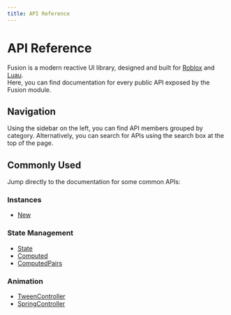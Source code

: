 ```yaml
---
title: API Reference
---
```


# API Reference

Fusion is a modern reactive UI library, designed and built for
[Roblox](https://developer.roblox.com/) and [Luau](https://luau-lang.org/).<br>
Here, you can find documentation for every public API exposed by the Fusion module.

## Navigation

Using the sidebar on the left, you can find API members grouped by category.
Alternatively, you can search for APIs using the search box at the top of the
page.

## Commonly Used

Jump directly to the documentation for some common APIs:

### Instances
- [New](api-reference/new)

### State Management
- [State](api-reference/state)
- [Computed](api-reference/computed)
- [ComputedPairs](api-reference/computedpairs)

### Animation
- [TweenController](api-reference/tweencontroller)
- [SpringController](api-reference/springcontroller)